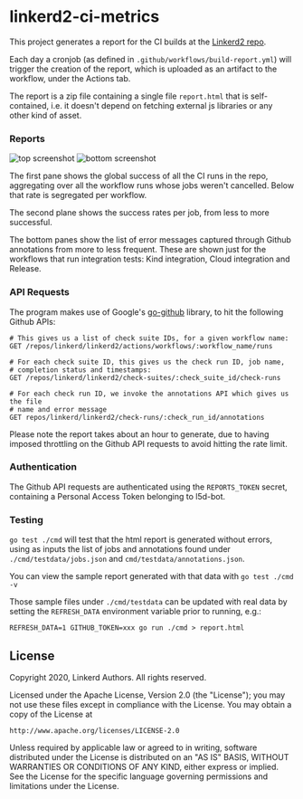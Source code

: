 # linkerd2-ci-metrics

This project generates a report for the CI builds at the [Linkerd2
repo](https://github.com/linkerd/linkerd2). 

Each day a cronjob (as defined in `.github/workflows/build-report.yml`) will
trigger the creation of the report, which is uploaded as an artifact to the
workflow, under the Actions tab.

The report is a zip file containing a single file `report.html` that is
self-contained, i.e. it doesn't depend on fetching external js libraries or any
other kind of asset.

### Reports

![top screenshot](https://github.com/linkerd/linkerd2-ci-metrics/blob/master/screenshots/top.png)
![bottom screenshot](https://github.com/linkerd/linkerd2-ci-metrics/blob/master/screenshots/bottom.png)

The first pane shows the global success of all the CI runs in the repo,
aggregating over all the workflow runs whose jobs weren't cancelled. Below
that rate is segregated per workflow.

The second plane shows the success rates per job, from less to more successful.

The bottom panes show the list of error messages captured through Github
annotations from more to less frequent. These are shown just for the workflows
that run integration tests: Kind integration, Cloud integration and Release.

### API Requests

The program makes use of Google's
[go-github](https://github.com/google/go-github) library, to hit the following
Github APIs:

```
# This gives us a list of check suite IDs, for a given workflow name:
GET /repos/linkerd/linkerd2/actions/workflows/:workflow_name/runs

# For each check suite ID, this gives us the check run ID, job name,
# completion status and timestamps:
GET /repos/linkerd/linkerd2/check-suites/:check_suite_id/check-runs

# For each check run ID, we invoke the annotations API which gives us the file
# name and error message
GET repos/linkerd/linkerd2/check-runs/:check_run_id/annotations
```

Please note the report takes about an hour to generate, due to having imposed
throttling on the Github API requests to avoid hitting the rate limit.

### Authentication

The Github API requests are authenticated using the `REPORTS_TOKEN` secret, containing
a Personal Access Token belonging to l5d-bot.

### Testing

`go test ./cmd` will test that the html report is generated without errors, using
as inputs the list of jobs and annotations found under `./cmd/testdata/jobs.json`
and `cmd/testdata/annotations.json`.

You can view the sample report generated with that data with `go test ./cmd -v`

Those sample files under `./cmd/testdata` can be updated with real data by
setting the `REFRESH_DATA` environment variable prior to running, e.g.:

```
REFRESH_DATA=1 GITHUB_TOKEN=xxx go run ./cmd > report.html
```

## License

Copyright 2020, Linkerd Authors. All rights reserved.

Licensed under the Apache License, Version 2.0 (the "License"); you may not use
these files except in compliance with the License. You may obtain a copy of the
License at

    http://www.apache.org/licenses/LICENSE-2.0

Unless required by applicable law or agreed to in writing, software distributed
under the License is distributed on an "AS IS" BASIS, WITHOUT WARRANTIES OR
CONDITIONS OF ANY KIND, either express or implied. See the License for the
specific language governing permissions and limitations under the License.
